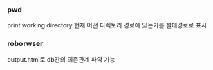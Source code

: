 ### pwd
print working directory 
현재 어떤 디렉토리 경로에 있는가를 절대경로로 표시 


### roborwser 
output.html로 db간의 의존관계 파악 가능 
